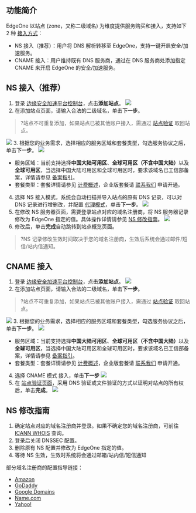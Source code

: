  ## 功能简介
EdgeOne 以站点 (zone，又称二级域名) 为维度提供服务购买和接入，支持如下 2 种 [接入方式](https://cloud.tencent.com/document/product/1552/70787)：
- NS 接入（推荐）：用户将 DNS 解析转移至 EdgeOne，支持一键开启安全/加速服务。
- CNAME 接入：用户维持既有 DNS 服务商，通过在 DNS 服务商处添加指定 CNAME 来开启 EdgeOne 的安全/加速服务。

## NS 接入（推荐）
1. 登录 [边缘安全加速平台控制台](https://console.cloud.tencent.com/edgeone)，点击**添加站点**。
![](https://qcloudimg.tencent-cloud.cn/raw/1643cebe6ed1bf5d4daf1f394b7523b2.png)
2. 在添加站点页面，请输入合法的二级域名，单击**下一步**。
>?站点不可重复添加，如果站点已被其他账户接入，需通过 [站点验证](https://cloud.tencent.com/document/product/1552/70789) 取回站点。
>
![](https://qcloudimg.tencent-cloud.cn/raw/588255cebc096b845a98487a0980dbcb.png)
3. 根据您的业务需求，选择相应的服务区域和套餐类型，勾选服务协议之后，单击**下一步**。
![](https://qcloudimg.tencent-cloud.cn/raw/8df4eb97cef9f64ef2f95df9363125fc.png)
 - 服务区域：当前支持选择<strong>中国大陆可用区</strong>、<strong>全球可用区（不含中国大陆）</strong>以及<strong>全球可用区</strong>，当选择中国大陆可用区和全球可用区时，要求该域名已工信部备案，详情请参见 <a href="https://cloud.tencent.com/product/ba">备案指引</a>。
 - 套餐类型：套餐详情请参见 <a href="https://cloud.tencent.com/document/product/1552/77380">计费概述</a>，企业版套餐请 <a href="https://cloud.tencent.com/apply/p/mnizb0si44">联系我们</a> 申请开通。
4. 选择 NS 接入模式，系统会自动扫描并导入站点的原有 DNS 记录，可以对 DNS 记录进行增删改，并配置 [代理模式](https://cloud.tencent.com/document/product/1552/70786)，单击**下一步**。
![](https://qcloudimg.tencent-cloud.cn/raw/722480804186816e2ca5c7fc89b8b3a1.png)
5. 在修改 NS 服务器页面，需要登录站点对应的域名注册商，将 NS 服务器记录修改为 EdgeOne 指定的值。具体操作详情请参见 [NS 修改指南](#NSXG)。 
![](https://qcloudimg.tencent-cloud.cn/raw/45fb08ab618b6ca5f516f834b155f91d.png)
6. 修改后，单击**完成**自动跳转到站点概览页面。
>?NS 记录修改生效时间取决于您的域名注册商，生效后系统会通过邮件/短信/站内信通知。

## CNAME 接入
1. 登录 [边缘安全加速平台控制台](https://console.cloud.tencent.com/edgeone)，点击**添加站点**。
![](https://qcloudimg.tencent-cloud.cn/raw/1643cebe6ed1bf5d4daf1f394b7523b2.png)
2. 在添加站点页面，请输入合法的二级域名，单击**下一步**。
>?站点不可重复添加，如果站点已被其他账户接入，需通过 [站点验证](https://cloud.tencent.com/document/product/1552/70789) 取回站点。
>
![](https://qcloudimg.tencent-cloud.cn/raw/9b089d99a89c7e50a2e2c291d6f43a04.png)
3. 根据您的业务需求，选择相应的服务区域和套餐类型，勾选服务协议之后，单击**下一步**。
![](https://qcloudimg.tencent-cloud.cn/raw/7977224f807301c4e5899832aa3c8c4a.png)
 - 服务区域：当前支持选择<strong>中国大陆可用区</strong>、<strong>全球可用区（不含中国大陆）</strong>以及<strong>全球可用区</strong>，当选择中国大陆可用区和全球可用区时，要求该域名已工信部备案，详情请参见 <a href="https://cloud.tencent.com/product/ba">备案指引</a>。
 - 套餐类型：套餐详情请参见 <a href="https://cloud.tencent.com/document/product/1552/77380">计费概述</a>，企业版套餐请 <a href="https://cloud.tencent.com/apply/p/mnizb0si44">联系我们</a> 申请开通。
4. 选择 CNAME 模式 接入，单击**下一步** 
![](https://qcloudimg.tencent-cloud.cn/raw/2226beaeac7323b4cc8a2ca16c0305ed.png)
5. 在 [站点验证页面](https://cloud.tencent.com/document/product/1552/70789)，采用 DNS 验证或文件验证的方式以证明对站点的所有权后，单击**完成**。
![](https://qcloudimg.tencent-cloud.cn/raw/661739d8d8774c8aac24f489f4884ed7.png)


## NS 修改指南[](id:NSXG)
1. 确定站点对应的域名注册商并登录。如果不确定您的域名注册商，可前往 [ICANN WHOIS](https://lookup.icann.org/) 查询。
2. 登录后关闭 DNSSEC 配置。
3. 删除原有 NS 配置并修改为 EdgeOne 指定的值。
4. 等待 NS 生效，生效时系统将会通过邮箱/站内信/短信通知

部分域名注册商的配置指导链接：
- [Amazon](https://docs.aws.amazon.com/Route53/latest/DeveloperGuide/domain-name-servers-glue-records.html#domain-name-servers-glue-records-adding-changing)
- [GoDaddy](https://sg.godaddy.com/zh/help/change-nameservers-for-my-domains-664)
- [Google Domains](https://support.google.com/domains/answer/3290309?hl%3Den)
- [Name.com](https://www.name.com/support/articles/205934547-changing-nameservers-for-dns-management)
- [Yahoo!](http://support.hostgator.com/articles/how-to-change-name-servers-with-yahoo-com)

